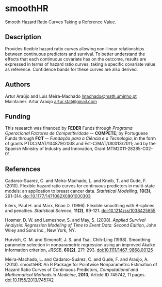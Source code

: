 # smoothHR
Smooth Hazard Ratio Curves Taking a Reference Value.

## Description
Provides flexible hazard ratio curves allowing non-linear relationships between continuous predictors and survival. To better understand the effects that each continuous covariate has on the outcome, results are expressed in terms of hazard ratio curves, taking a specific covariate value as reference. Confidence bands for these curves are also derived.

## Authors
Artur Araújo and Luís Meira-Machado <lmachado@math.uminho.pt> \
Maintainer: Artur Araújo <artur.stat@gmail.com>

## Funding
This research was financed by **FEDER** Funds through *Programa Operacional Factores de Competitividade* -- **COMPETE**; by Portuguese Funds through **FCT** -- *Fundação para a Ciência e a Tecnologia*, in the form of grants PTDC/MAT/104879/2008 and Est-C/MAT/UI0013/2011; and by the Spanish Ministry of Industry and Innovation, Grant MTM2011-28285-C02-01.

## References
Cadarso-Suarez, C. and Meira-Machado, L. and Kneib, T. and Gude, F. (2010). Flexible hazard ratio curves for continuous predictors in multi-state models: an application to breast cancer data. *Statistical Modelling*, **10(3)**, 291-314. [doi:10.1177/1471082X0801000303](https://dx.doi.org/10.1177/1471082X0801000303)

Eilers, Paul H. and Marx, Brian D. (1996). Flexible smoothing with B-splines and penalties. *Statistical Science*, **11(2)**, 89-121. [doi:10.1214/ss/1038425655](https://dx.doi.org/10.1214/ss/1038425655)

Hosmer, D. W. and Lemeshow, S. and May, S. (2008). *Applied Survival Analysis: Regression Modeling of Time to Event Data: Second Edition*, John Wiley and Sons Inc., New York, NY.

Hurvich, C. M. and Simonoff, J. S. and Tsai, Chih-Ling (1998). Smoothing parameter selection in nonparametric regression using an improved Akaike information criterion, *JRSSB*, **60(2)**, 271–293. [doi:10.1111/1467-9868.00125](https://dx.doi.org/10.1111/1467-9868.00125)

Meira-Machado, L. and Cadarso-Suárez, C. and Gude, F. and Araújo, A. (2013). smoothHR: An R Package for Pointwise Nonparametric Estimation of Hazard Ratio Curves of Continuous Predictors, *Computational and Mathematical Methods in Medicine*, **2013**, Article ID 745742, 11 pages. [doi:10.1155/2013/745742](https://dx.doi.org/10.1155/2013/745742)
